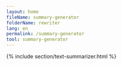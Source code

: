 ```yaml
---
layout: home
fileName: summary-generator
folderName: rewriter
lang: en
permalink: /summary-generator
tool: summary-generator
---
```

{% include section/text-summarizer.html %}
